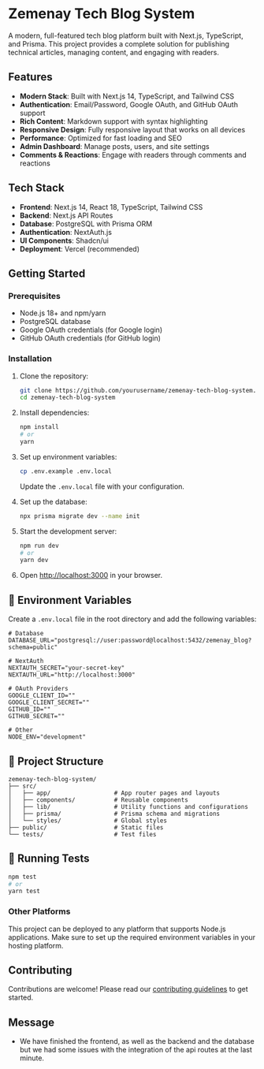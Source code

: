 # Zemenay Tech Blog System

A modern, full-featured tech blog platform built with Next.js, TypeScript, and Prisma. This project provides a complete solution for publishing technical articles, managing content, and engaging with readers.

## Features

- **Modern Stack**: Built with Next.js 14, TypeScript, and Tailwind CSS
- **Authentication**: Email/Password, Google OAuth, and GitHub OAuth support
- **Rich Content**: Markdown support with syntax highlighting
- **Responsive Design**: Fully responsive layout that works on all devices
- **Performance**: Optimized for fast loading and SEO
- **Admin Dashboard**: Manage posts, users, and site settings
- **Comments & Reactions**: Engage with readers through comments and reactions

## Tech Stack

- **Frontend**: Next.js 14, React 18, TypeScript, Tailwind CSS
- **Backend**: Next.js API Routes
- **Database**: PostgreSQL with Prisma ORM
- **Authentication**: NextAuth.js
- **UI Components**: Shadcn/ui
- **Deployment**: Vercel (recommended)

## Getting Started

### Prerequisites

- Node.js 18+ and npm/yarn
- PostgreSQL database
- Google OAuth credentials (for Google login)
- GitHub OAuth credentials (for GitHub login)

### Installation

1. Clone the repository:
   ```bash
   git clone https://github.com/yourusername/zemenay-tech-blog-system.git
   cd zemenay-tech-blog-system
   ```

2. Install dependencies:
   ```bash
   npm install
   # or
   yarn
   ```

3. Set up environment variables:
   ```bash
   cp .env.example .env.local
   ```
   Update the `.env.local` file with your configuration.

4. Set up the database:
   ```bash
   npx prisma migrate dev --name init
   ```

5. Start the development server:
   ```bash
   npm run dev
   # or
   yarn dev
   ```

6. Open [http://localhost:3000](http://localhost:3000) in your browser.

## 🔧 Environment Variables

Create a `.env.local` file in the root directory and add the following variables:

```env
# Database
DATABASE_URL="postgresql://user:password@localhost:5432/zemenay_blog?schema=public"

# NextAuth
NEXTAUTH_SECRET="your-secret-key"
NEXTAUTH_URL="http://localhost:3000"

# OAuth Providers
GOOGLE_CLIENT_ID=""
GOOGLE_CLIENT_SECRET=""
GITHUB_ID=""
GITHUB_SECRET=""

# Other
NODE_ENV="development"
```

## 📂 Project Structure

```
zemenay-tech-blog-system/
├── src/
│   ├── app/                  # App router pages and layouts
│   ├── components/           # Reusable components
│   ├── lib/                  # Utility functions and configurations
│   ├── prisma/               # Prisma schema and migrations
│   └── styles/               # Global styles
├── public/                   # Static files
└── tests/                    # Test files
```

## 🧪 Running Tests

```bash
npm test
# or
yarn test
```

### Other Platforms

This project can be deployed to any platform that supports Node.js applications. Make sure to set up the required environment variables in your hosting platform.

## Contributing

Contributions are welcome! Please read our [contributing guidelines](CONTRIBUTING.md) to get started.


## Message
 - We have finished the frontend, as well as the backend and the database but we had some issues with the integration of the api routes at the last minute.